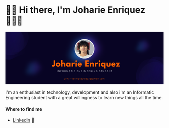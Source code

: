 # 👋🏽 Hi there, I'm Joharie Enriquez 👨🏽‍💻

<!--
**mrRobjoe/mrRobjoe** is a ✨ _special_ ✨ repository because its `README.md` (this file) appears on your GitHub profile. -->
<div align="center">
  <img src="https://github.com/mrRobjoe/mrRobjoe/blob/main/JoharieEnriquez.png?raw=true" alt="myBanner">
</div>

<!--![Banner](https://github.com/mrRobjoe/mrRobjoe/blob/main/JoharieEnriquez.png?raw=true)-->

I'm an enthusiast in technology, development and also i'm an Informatic Engineering student with a great willingness to learn new things all the time.

#### Where to find me

- [Linkedin](https://www.linkedin.com/in/joharie-enr%C3%ADquez/) 💼

